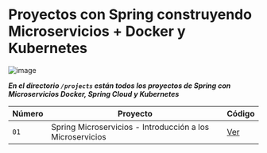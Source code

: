 # Proyectos con Spring construyendo Microservicios + Docker y Kubernetes

![image](https://github.com/dieegoludee/spring-docker-kubernetes-repository/assets/127766535/9175cd85-e2b7-4f83-968e-d17de056bde8)

***En el directorio `/projects` están todos los proyectos de Spring con Microservicios Docker, Spring Cloud y Kubernetes***

| Número  | Proyecto | Código |
| ------------- | ------------- | ------------- |
| `01`  | Spring Microservicios - Introducción a los Microservicios  | [Ver](https://github.com/dieegoludee/spring-docker-kubernetes-repository/tree/main/projects/spring-kubernetes)  |
